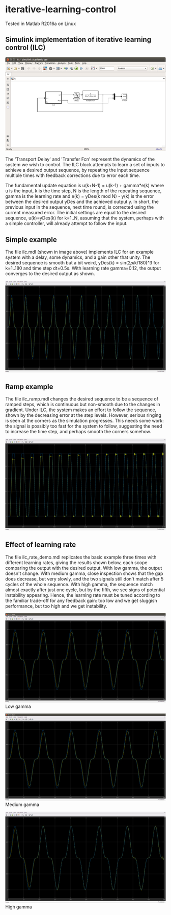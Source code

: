# iterative-learning-control

Tested in Matlab R2016a on Linux

## Simulink implementation of iterative learning control (ILC)

![Simulink model ilc.mdl](https://raw.githubusercontent.com/arthurrichards77/iterative-learning-control/master/ilc_mdl.png)

The 'Transport Delay' and 'Transfer Fcn' represent the dynamics of the system we wish to control.  The ILC block attempts to learn a set of inputs to achieve a desired output sequence, by repeating the input sequence multiple times with feedback corrections due to error each time.

The fundamental update equation is u(k+N-1) = u(k-1) + gamma*e(k) where u is the input, k is the time step, N is the length of the repeating sequence, gamma is the learning rate and e(k) = yDes(k mod N) - y(k) is the error between the desired output yDes and the achieved output y.  In short, the previous input in the sequence, next time round, is corrected using the current measured error.  The initial settings are equal to the desired sequence, u(k)=yDes(k) for k=1..N, assuming that the system, perhaps with a simple controller, will already attempt to follow the input.

## Simple example

The file ilc.mdl (shown in image above) implements ILC for an example system with a delay, some dynamics, and a gain other that unity.  The desired sequence is smooth but a bit weird, yDes(k) = sin(2*pi*k/180)^3 for k=1..180 and time step dt=0.5s.  With learning rate gamma=0.12, the output converges to the desired output as shown.

![Results scope from ilc.mdl](https://raw.githubusercontent.com/arthurrichards77/iterative-learning-control/master/basic_ilc.png)

## Ramp example

The file ilc_ramp.mdl changes the desired sequence to be a sequence of ramped steps, which is continuous but non-smooth due to the changes in gradient.  Under ILC, the system makes an effort to follow the sequence, shown by the decreasing error at the step levels.  However, serious ringing is seen at the corners as the simulation progresses.  This needs some work: the signal is possibly too fast for the system to follow, suggesting the need to increase the time step, and perhaps smooth the corners somehow.

![Scope from ilc_ramp.mdl](https://raw.githubusercontent.com/arthurrichards77/iterative-learning-control/master/ramp.png)

## Effect of learning rate

The file ilc_rate_demo.mdl replicates the basic example three times with different learning rates, giving the results shown below, each scope comparing the output with the desired output.  With low gamma, the output doesn't change.  With medium gamma, close inspection shows that the gap does decrease, but very slowly, and the two signals still don't match after 5 cycles of the whole sequence.  With high gamma, the sequence match almost exactly after just one cycle, but by the fifth, we see signs of potential instability appearing.  Hence, the learning rate must be tuned according to the familiar trade-off for any feedback gain: too low and we get sluggish performance, but too high and we get instability.

![Low gamma](https://raw.githubusercontent.com/arthurrichards77/iterative-learning-control/master/rate_slow.png)
Low gamma

![Medium gamma](https://raw.githubusercontent.com/arthurrichards77/iterative-learning-control/master/rate_med.png)
Medium gamma

![High gamma](https://raw.githubusercontent.com/arthurrichards77/iterative-learning-control/master/rate_fast.png)
High gamma

